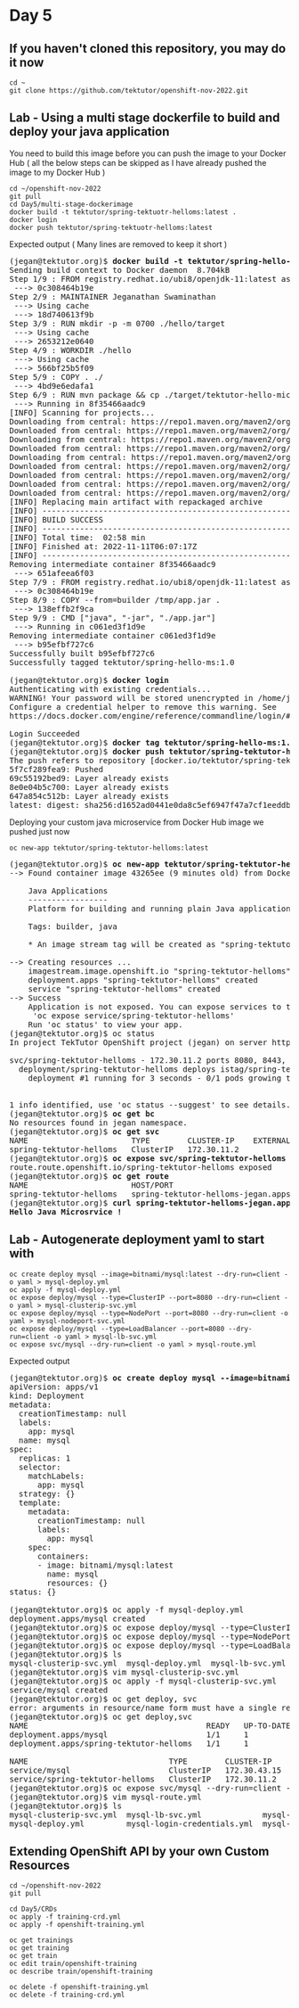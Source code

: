 # Day 5

## If you haven't cloned this repository, you may do it now
```
cd ~
git clone https://github.com/tektutor/openshift-nov-2022.git
```

## Lab - Using a multi stage dockerfile to build and deploy your java application

You need to build this image before you can push the image to your Docker Hub ( all the below steps can be skipped as I have already pushed the image to my Docker Hub )
```
cd ~/openshift-nov-2022
git pull
cd Day5/multi-stage-dockerimage
docker build -t tektutor/spring-tektuotr-helloms:latest .
docker login
docker push tektutor/spring-tektuotr-helloms:latest
```
Expected output ( Many lines are removed to keep it short )
<pre>
(jegan@tektutor.org)$ <b>docker build -t tektutor/spring-hello-ms:1.0 .</b>
Sending build context to Docker daemon  8.704kB
Step 1/9 : FROM registry.redhat.io/ubi8/openjdk-11:latest as builder
 ---> 0c308464b19e
Step 2/9 : MAINTAINER Jeganathan Swaminathan <jegan@tektutor.org>
 ---> Using cache
 ---> 18d740613f9b
Step 3/9 : RUN mkdir -p -m 0700 ./hello/target
 ---> Using cache
 ---> 2653212e0640
Step 4/9 : WORKDIR ./hello
 ---> Using cache
 ---> 566bf25b5f09
Step 5/9 : COPY . ./
 ---> 4bd9e6edafa1
Step 6/9 : RUN mvn package && cp ./target/tektutor-hello-microservice-1.0.jar /tmp/app.jar
 ---> Running in 8f35466aadc9
[INFO] Scanning for projects...
Downloading from central: https://repo1.maven.org/maven2/org/springframework/boot/spring-boot-starter-parent/2.4.2/spring-boot-starter-parent-2.4.2.pom
Downloaded from central: https://repo1.maven.org/maven2/org/springframework/boot/spring-boot-starter-parent/2.4.2/spring-boot-starter-parent-2.4.2.pom (8.6 kB at 6.0 kB/s)
Downloading from central: https://repo1.maven.org/maven2/org/springframework/boot/spring-boot-dependencies/2.4.2/spring-boot-dependencies-2.4.2.pom
Downloaded from central: https://repo1.maven.org/maven2/org/springframework/boot/spring-boot-dependencies/2.4.2/spring-boot-dependencies-2.4.2.pom (108 kB at 123 kB/s)
Downloading from central: https://repo1.maven.org/maven2/org/codehaus/plexus/plexus-classworlds/2.6.0/plexus-classworlds-2.6.0.jar
Downloaded from central: https://repo1.maven.org/maven2/org/codehaus/plexus/plexus-utils/3.2.1/plexus-utils-3.2.1.jar (262 kB at 130 kB/s)
Downloaded from central: https://repo1.maven.org/maven2/org/eclipse/sisu/org.eclipse.sisu.inject/0.3.4/org.eclipse.sisu.inject-0.3.4.jar (379 kB at 188 kB/s)
Downloaded from central: https://repo1.maven.org/maven2/org/eclipse/sisu/org.eclipse.sisu.plexus/0.3.4/org.eclipse.sisu.plexus-0.3.4.jar (205 kB at 101 kB/s)
Downloaded from central: https://repo1.maven.org/maven2/org/codehaus/plexus/plexus-classworlds/2.6.0/plexus-classworlds-2.6.0.jar (53 kB at 23 kB/s)
[INFO] Replacing main artifact with repackaged archive
[INFO] ------------------------------------------------------------------------
[INFO] BUILD SUCCESS
[INFO] ------------------------------------------------------------------------
[INFO] Total time:  02:58 min
[INFO] Finished at: 2022-11-11T06:07:17Z
[INFO] ------------------------------------------------------------------------
Removing intermediate container 8f35466aadc9
 ---> 651afeea6f03
Step 7/9 : FROM registry.redhat.io/ubi8/openjdk-11:latest as runner
 ---> 0c308464b19e
Step 8/9 : COPY --from=builder /tmp/app.jar .
 ---> 138effb2f9ca
Step 9/9 : CMD ["java", "-jar", "./app.jar"]
 ---> Running in c061ed3f1d9e
Removing intermediate container c061ed3f1d9e
 ---> b95efbf727c6
Successfully built b95efbf727c6
Successfully tagged tektutor/spring-hello-ms:1.0

(jegan@tektutor.org)$ <b>docker login</b>
Authenticating with existing credentials...
WARNING! Your password will be stored unencrypted in /home/jegan/.docker/config.json.
Configure a credential helper to remove this warning. See
https://docs.docker.com/engine/reference/commandline/login/#credentials-store

Login Succeeded
(jegan@tektutor.org)$ <b>docker tag tektutor/spring-hello-ms:1.0 tektutor/spring-tektutor-helloms:latest</b>
(jegan@tektutor.org)$ <b>docker push tektutor/spring-tektutor-helloms:latest</b>
The push refers to repository [docker.io/tektutor/spring-tektutor-helloms]
5f7cf289fea9: Pushed 
69c55192bed9: Layer already exists 
8e0e04b5c700: Layer already exists 
647a854c512b: Layer already exists 
latest: digest: sha256:d1652ad0441e0da8c5ef6947f47a7cf1eeddb55d67770e5d04d143cfee3a63fb size: 1162
</pre>

Deploying your custom java microservice from Docker Hub image we pushed just now
```
oc new-app tektutor/spring-tektutor-helloms:latest
```

<pre>
(jegan@tektutor.org)$ <b>oc new-app tektutor/spring-tektutor-helloms:latest</b>
--> Found container image 43265ee (9 minutes old) from Docker Hub for "tektutor/spring-tektutor-helloms:latest"

    Java Applications 
    ----------------- 
    Platform for building and running plain Java applications (fat-jar and flat classpath)

    Tags: builder, java

    * An image stream tag will be created as "spring-tektutor-helloms:latest" that will track this image

--> Creating resources ...
    imagestream.image.openshift.io "spring-tektutor-helloms" created
    deployment.apps "spring-tektutor-helloms" created
    service "spring-tektutor-helloms" created
--> Success
    Application is not exposed. You can expose services to the outside world by executing one or more of the commands below:
     'oc expose service/spring-tektutor-helloms' 
    Run 'oc status' to view your app.
(jegan@tektutor.org)$ oc status
In project TekTutor OpenShift project (jegan) on server https://api.ocp.tektutor.org:6443

svc/spring-tektutor-helloms - 172.30.11.2 ports 8080, 8443, 8778
  deployment/spring-tektutor-helloms deploys istag/spring-tektutor-helloms:latest 
    deployment #1 running for 3 seconds - 0/1 pods growing to 1


1 info identified, use 'oc status --suggest' to see details.
(jegan@tektutor.org)$ <b>oc get bc</b>
No resources found in jegan namespace.
(jegan@tektutor.org)$ <b>oc get svc</b>
NAME                      TYPE        CLUSTER-IP    EXTERNAL-IP   PORT(S)                      AGE
spring-tektutor-helloms   ClusterIP   172.30.11.2   <none>        8080/TCP,8443/TCP,8778/TCP   53s
(jegan@tektutor.org)$ <b>oc expose svc/spring-tektutor-helloms</b>
route.route.openshift.io/spring-tektutor-helloms exposed
(jegan@tektutor.org)$ <b>oc get route</b>
NAME                      HOST/PORT                                             PATH   SERVICES                  PORT       TERMINATION   WILDCARD
spring-tektutor-helloms   spring-tektutor-helloms-jegan.apps.ocp.tektutor.org          spring-tektutor-helloms   8080-tcp                 None
(jegan@tektutor.org)$ <b>curl spring-tektutor-helloms-jegan.apps.ocp.tektutor.org</b>
<b>Hello Java Microsrvice !</b>
</pre>

## Lab - Autogenerate deployment yaml to start with
```
oc create deploy mysql --image=bitnami/mysql:latest --dry-run=client -o yaml > mysql-deploy.yml
oc apply -f mysql-deploy.yml
oc expose deploy/mysql --type=ClusterIP --port=8080 --dry-run=client -o yaml > mysql-clusterip-svc.yml
oc expose deploy/mysql --type=NodePort --port=8080 --dry-run=client -o yaml > mysql-nodeport-svc.yml
oc expose deploy/mysql --type=LoadBalancer --port=8080 --dry-run=client -o yaml > mysql-lb-svc.yml
oc expose svc/mysql --dry-run=client -o yaml > mysql-route.yml
```

Expected output
<pre>
(jegan@tektutor.org)$ <b>oc create deploy mysql --image=bitnami/mysql:latest --dry-run=client -o yaml</b>
apiVersion: apps/v1
kind: Deployment
metadata:
  creationTimestamp: null
  labels:
    app: mysql
  name: mysql
spec:
  replicas: 1
  selector:
    matchLabels:
      app: mysql
  strategy: {}
  template:
    metadata:
      creationTimestamp: null
      labels:
        app: mysql
    spec:
      containers:
      - image: bitnami/mysql:latest
        name: mysql
        resources: {}
status: {}

(jegan@tektutor.org)$ oc apply -f mysql-deploy.yml 
deployment.apps/mysql created
(jegan@tektutor.org)$ oc expose deploy/mysql --type=ClusterIP --port=8080 --dry-run=client -o yaml > mysql-clusterip-svc.yml
(jegan@tektutor.org)$ oc expose deploy/mysql --type=NodePort --port=8080 --dry-run=client -o yaml > mysql-nodeport-svc.yml 
(jegan@tektutor.org)$ oc expose deploy/mysql --type=LoadBalancer --port=8080 --dry-run=client -o yaml > mysql-lb-svc.yml
(jegan@tektutor.org)$ ls
mysql-clusterip-svc.yml  mysql-deploy.yml  mysql-lb-svc.yml  mysql-login-credentials.yml  mysql-nodeport-svc.yml
(jegan@tektutor.org)$ vim mysql-clusterip-svc.yml 
(jegan@tektutor.org)$ oc apply -f mysql-clusterip-svc.yml 
service/mysql created
(jegan@tektutor.org)$ oc get deploy, svc
error: arguments in resource/name form must have a single resource and name
(jegan@tektutor.org)$ oc get deploy,svc
NAME                                      READY   UP-TO-DATE   AVAILABLE   AGE
deployment.apps/mysql                     1/1     1            1           93s
deployment.apps/spring-tektutor-helloms   1/1     1            1           56m

NAME                              TYPE        CLUSTER-IP     EXTERNAL-IP   PORT(S)                      AGE
service/mysql                     ClusterIP   172.30.43.15   <none>        8080/TCP                     9s
service/spring-tektutor-helloms   ClusterIP   172.30.11.2    <none>        8080/TCP,8443/TCP,8778/TCP   56m
(jegan@tektutor.org)$ oc expose svc/mysql --dry-run=client -o yaml > mysql-route.yml
(jegan@tektutor.org)$ vim mysql-route.yml 
(jegan@tektutor.org)$ ls
mysql-clusterip-svc.yml  mysql-lb-svc.yml             mysql-nodeport-svc.yml
mysql-deploy.yml         mysql-login-credentials.yml  mysql-route.yml
</pre>

## Extending OpenShift API by your own Custom Resources
```
cd ~/openshift-nov-2022
git pull

cd Day5/CRDs
oc apply -f training-crd.yml
oc apply -f openshift-training.yml

oc get trainings
oc get training
oc get train
oc edit train/openshift-training
oc describe train/openshift-training

oc delete -f openshift-training.yml
oc delete -f training-crd.yml
```
